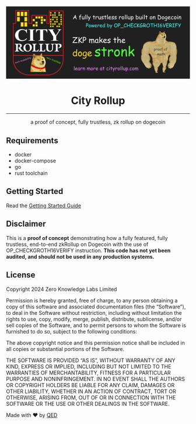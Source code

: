 <p align="center"><a href="https://cityrollup.com"><img src="static/github-banner.png" alt="City Rollup" /></a></p>

<h1 align="center">City Rollup</h1>

<hr/>
<p align="center">
  a proof of concept, fully trustless, zk rollup on dogecoin
</p>


## Requirements
- docker
- docker-compose
- go
- rust toolchain


## Getting Started
Read the [Getting Started Guide](https://cityrollup.com/docs/tutorial/getting_started)


## Disclaimer
This is a **proof of concept** demonstrating how a fully featured, fully trustless, end-to-end zkRollup on Dogecoin with the use of OP_CHECKGROTH16VERIFY instruction. 
**This code has not yet been audited, and should not be used in any production systems.**


## License
Copyright 2024 Zero Knowledge Labs Limited

Permission is hereby granted, free of charge, to any person obtaining a copy of this software and associated documentation files (the “Software”), to deal in the Software without restriction, including without limitation the rights to use, copy, modify, merge, publish, distribute, sublicense, and/or sell copies of the Software, and to permit persons to whom the Software is furnished to do so, subject to the following conditions:

The above copyright notice and this permission notice shall be included in all copies or substantial portions of the Software.

THE SOFTWARE IS PROVIDED “AS IS”, WITHOUT WARRANTY OF ANY KIND, EXPRESS OR IMPLIED, INCLUDING BUT NOT LIMITED TO THE WARRANTIES OF MERCHANTABILITY, FITNESS FOR A PARTICULAR PURPOSE AND NONINFRINGEMENT. IN NO EVENT SHALL THE AUTHORS OR COPYRIGHT HOLDERS BE LIABLE FOR ANY CLAIM, DAMAGES OR OTHER LIABILITY, WHETHER IN AN ACTION OF CONTRACT, TORT OR OTHERWISE, ARISING FROM, OUT OF OR IN CONNECTION WITH THE SOFTWARE OR THE USE OR OTHER DEALINGS IN THE SOFTWARE.


Made with ❤️ by <a href="https://qedprotocol.com">QED</a>
